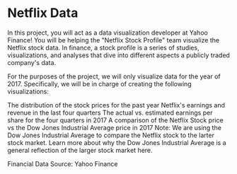 # Netflix Data 

In this project, you will act as a data visualization developer at Yahoo Finance! You will be helping the "Netflix Stock Profile" team visualize the Netflix stock data. In finance, a stock profile is a series of studies, visualizations, and analyses that dive into different aspects a publicly traded company's data.

For the purposes of the project, we will only visualize data for the year of 2017. Specifically, we will be in charge of creating the following visualizations:

The distribution of the stock prices for the past year
Netflix's earnings and revenue in the last four quarters
The actual vs. estimated earnings per share for the four quarters in 2017
A comparison of the Netflix Stock price vs the Dow Jones Industrial Average price in 2017
Note: We are using the Dow Jones Industrial Average to compare the Netflix stock to the larter stock market. Learn more about why the Dow Jones Industrial Average is a general reflection of the larger stock market here.

Financial Data Source: Yahoo Finance
